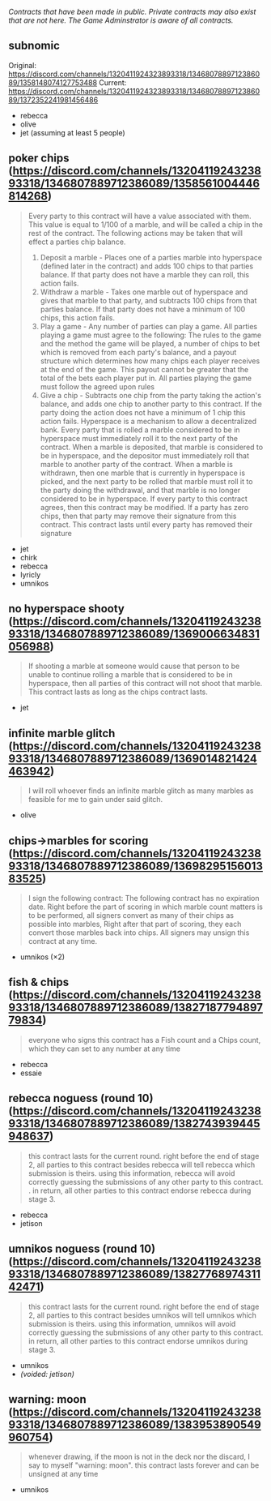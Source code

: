 *Contracts that have been made in public.
Private contracts may also exist that are not here.
The Game Adminstrator is aware of all contracts.*

## subnomic
Original: https://discord.com/channels/1320411924323893318/1346807889712386089/1358148074127753488
Current: https://discord.com/channels/1320411924323893318/1346807889712386089/1372352241981456486
- rebecca
- olive
- jet (assuming at least 5 people)

## poker chips (https://discord.com/channels/1320411924323893318/1346807889712386089/1358561004446814268)
> Every party to this contract will have a value associated with them. This value is equal to 1/100 of a marble, and will be called a chip in the rest of the contract. The following actions may be taken that will effect a parties chip balance. 
> 1. Deposit a marble - Places one of a parties marble into hyperspace (defined later in the contract) and adds 100 chips to that parties balance. If that party does not have a marble they can roll, this action fails.
> 2. Withdraw a marble - Takes one marble out of hyperspace and gives that marble to that party, and subtracts 100 chips from that parties balance. If that party does not have a minimum of 100 chips, this action fails.
> 3. Play a game - Any number of parties can play a game. All parties playing a game must agree to the following: The rules to the game and the method the game will be played, a number of chips to bet which is removed from each party's balance, and a payout structure which determines how many chips each player receives at the end of the game. This payout cannot be greater that the total of the bets each player put in. All parties playing the game must follow the agreed upon rules
> 4. Give a chip - Subtracts one chip from the party taking the action's balance, and adds one chip to another party to this contract. If the party doing the action does not have a minimum of 1 chip this action fails. 
> Hyperspace is a mechanism to allow a decentralized bank. Every party that is rolled a marble considered to be in hyperspace must immediately roll it to the next party of the contract. When a marble is deposited, that marble is considered to be in hyperspace, and the depositor must immediately roll that marble to another party of the contract. When a marble is withdrawn, then one marble that is currently in hyperspace is picked, and the next party to be rolled that marble must roll it to the party doing the withdrawal, and that marble is no longer considered to be in hyperspace. 
> If every party to this contract agrees, then this contract may be modified. If a party has zero chips, then that party may remove their signature from this contract. This contract lasts until every party has removed their signature 
- jet
- chirk
- rebecca
- lyricly
- umnikos

## no hyperspace shooty (https://discord.com/channels/1320411924323893318/1346807889712386089/1369006634831056988)
> If shooting a marble at someone would cause that person to be unable to continue rolling a marble that is considered to be in hyperspace, then all parties of this contract will not shoot that marble. This contract lasts as long as the chips contract lasts.
- jet

## infinite marble glitch (https://discord.com/channels/1320411924323893318/1346807889712386089/1369014821424463942)
> I will roll whoever finds an infinite marble glitch as many marbles as feasible for me to gain under said glitch.
- olive

## chips→marbles for scoring (https://discord.com/channels/1320411924323893318/1346807889712386089/1369829515601383525)
> I sign the following contract: The following contract has no expiration date. Right before the part of scoring in which marble count matters is to be performed, all signers convert as many of their chips as possible into marbles, Right after that part of scoring, they each convert those marbles back into chips. All signers may unsign this contract at any time.
- umnikos (×2)

## fish & chips (https://discord.com/channels/1320411924323893318/1346807889712386089/1382718779489779834)
> everyone who signs this contract has a Fish count and a Chips count, which they can set to any number at any time
- rebecca
- essaie

## rebecca noguess (round 10) (https://discord.com/channels/1320411924323893318/1346807889712386089/1382743939445948637)
> this contract lasts for the current round.
> right before the end of stage 2, all parties to this contract besides rebecca will tell rebecca which submission is theirs. 
> using this information, rebecca will avoid correctly guessing the submissions of any other party to this contract.
. in return, all other parties to this contract endorse rebecca during stage 3.
- rebecca
- jetison

## umnikos noguess (round 10) (https://discord.com/channels/1320411924323893318/1346807889712386089/1382776897431142471)
> this contract lasts for the current round.
> right before the end of stage 2, all parties to this contract besides umnikos will tell umnikos which submission is theirs. 
> using this information, umnikos will avoid correctly guessing the submissions of any other party to this contract.
> in return, all other parties to this contract endorse umnikos during stage 3.
- umnikos
- *(voided: jetison)*

## warning: moon (https://discord.com/channels/1320411924323893318/1346807889712386089/1383953890549960754)
> whenever drawing, if the moon is not in the deck nor the discard, I say to myself "warning: moon". this contract lasts forever and can be unsigned at any time
- umnikos

